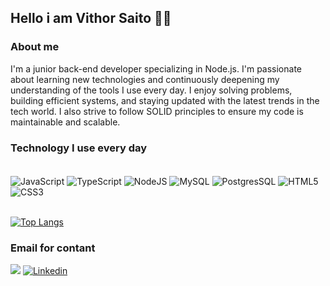 ## Hello i am Vithor Saito 🙋‍♂

### About me

I'm a junior back-end developer specializing in Node.js. I'm passionate about learning new technologies and continuously deepening my understanding of the tools I use every day. I enjoy solving problems, building efficient systems, and staying updated with the latest trends in the tech world. I also strive to follow SOLID principles to ensure my code is maintainable and scalable.

### Technology I use every day

<div style="display: inline_block"><br/>
  <img align="center" alt="JavaScript" src="https://img.shields.io/badge/JavaScript-F7DF1E?style=for-the-badge&logo=javascript&logoColor=black">
  <img align="center" alt="TypeScript" src="https://img.shields.io/badge/TypeScript-007ACC?style=for-the-badge&logo=typescript&logoColor=white">
  <img align="center" alt="NodeJS" src="https://img.shields.io/badge/Node.js-43853D?style=for-the-badge&logo=node.js&logoColor=white">
  <img align="center" alt="MySQL" src="https://img.shields.io/badge/MySQL-00000F?style=for-the-badge&logo=mysql&logoColor=white">
  <img align="center" alt="PostgresSQL" src="https://img.shields.io/badge/PostgreSQL-000?style=for-the-badge&logo=postgresql">
  <img align="center" alt="HTML5" src="https://img.shields.io/badge/HTML5-E34F26?style=for-the-badge&logo=html5&logoColor=white">
  <img align="center" alt="CSS3" src="https://img.shields.io/badge/CSS3-1572B6?style=for-the-badge&logo=css3&logoColor=white">
  
</div><br/>

[![Top Langs](https://github-readme-stats.vercel.app/api/top-langs/?username=DevVithor&layout=donut)](https://github.com/DevVithor/github-readme-stats)

### Email for contant

<a href = "mailto:vithorsaito2@gmail.com"><img src="https://img.shields.io/badge/-Gmail-D14836?style=for-the-badge&logo=gmail&logoColor=white" target="_blank"></a>
[![Linkedin](https://img.shields.io/badge/LinkedIn-0077B5?style=for-the-badge&logo=linkedin&logoColor=white)](https://www.linkedin.com/in/vithor-saito/)
